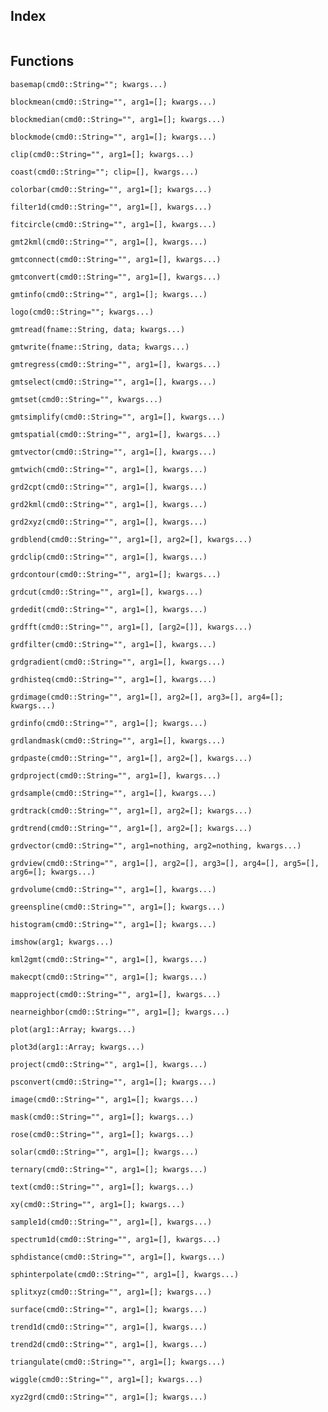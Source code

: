 ## Index

```@index
```

## Functions

```@docs
basemap(cmd0::String=""; kwargs...)
```

```@docs
blockmean(cmd0::String="", arg1=[]; kwargs...)
```

```@docs
blockmedian(cmd0::String="", arg1=[]; kwargs...)
```

```@docs
blockmode(cmd0::String="", arg1=[]; kwargs...)
```

```@docs
clip(cmd0::String="", arg1=[]; kwargs...)
```

```@docs
coast(cmd0::String=""; clip=[], kwargs...)
```

```@docs
colorbar(cmd0::String="", arg1=[]; kwargs...)
```

```@docs
filter1d(cmd0::String="", arg1=[], kwargs...)
```

```@docs
fitcircle(cmd0::String="", arg1=[], kwargs...)
```

```@docs
gmt2kml(cmd0::String="", arg1=[], kwargs...)
```

```@docs
gmtconnect(cmd0::String="", arg1=[], kwargs...)
```

```@docs
gmtconvert(cmd0::String="", arg1=[], kwargs...)
```

```@docs
gmtinfo(cmd0::String="", arg1=[]; kwargs...)
```

```@docs
logo(cmd0::String=""; kwargs...)
```

```@docs
gmtread(fname::String, data; kwargs...)
```

```@docs
gmtwrite(fname::String, data; kwargs...)
```

```@docs
gmtregress(cmd0::String="", arg1=[], kwargs...)
```

```@docs
gmtselect(cmd0::String="", arg1=[], kwargs...)
```

```@docs
gmtset(cmd0::String="", kwargs...)
```

```@docs
gmtsimplify(cmd0::String="", arg1=[], kwargs...)
```

```@docs
gmtspatial(cmd0::String="", arg1=[], kwargs...)
```

```@docs
gmtvector(cmd0::String="", arg1=[], kwargs...)
```

```@docs
gmtwich(cmd0::String="", arg1=[], kwargs...)
```

```@docs
grd2cpt(cmd0::String="", arg1=[], kwargs...)
```

```@docs
grd2kml(cmd0::String="", arg1=[], kwargs...)
```

```@docs
grd2xyz(cmd0::String="", arg1=[], kwargs...)
```

```@docs
grdblend(cmd0::String="", arg1=[], arg2=[], kwargs...)
```

```@docs
grdclip(cmd0::String="", arg1=[], kwargs...)
```

```@docs
grdcontour(cmd0::String="", arg1=[]; kwargs...)
```

```@docs
grdcut(cmd0::String="", arg1=[], kwargs...)
```

```@docs
grdedit(cmd0::String="", arg1=[], kwargs...)
```

```@docs
grdfft(cmd0::String="", arg1=[], [arg2=[]], kwargs...)
```

```@docs
grdfilter(cmd0::String="", arg1=[], kwargs...)
```

```@docs
grdgradient(cmd0::String="", arg1=[], kwargs...)
```

```@docs
grdhisteq(cmd0::String="", arg1=[], kwargs...)
```

```@docs
grdimage(cmd0::String="", arg1=[], arg2=[], arg3=[], arg4=[]; kwargs...)
```

```@docs
grdinfo(cmd0::String="", arg1=[]; kwargs...)
```

```@docs
grdlandmask(cmd0::String="", arg1=[], kwargs...)
```

```@docs
grdpaste(cmd0::String="", arg1=[], arg2=[], kwargs...)
```

```@docs
grdproject(cmd0::String="", arg1=[], kwargs...)
```

```@docs
grdsample(cmd0::String="", arg1=[], kwargs...)
```

```@docs
grdtrack(cmd0::String="", arg1=[], arg2=[]; kwargs...)
```

```@docs
grdtrend(cmd0::String="", arg1=[], arg2=[]; kwargs...)
```

```@docs
grdvector(cmd0::String="", arg1=nothing, arg2=nothing, kwargs...)
```

```@docs
grdview(cmd0::String="", arg1=[], arg2=[], arg3=[], arg4=[], arg5=[], arg6=[]; kwargs...)
```

```@docs
grdvolume(cmd0::String="", arg1=[], kwargs...)
```

```@docs
greenspline(cmd0::String="", arg1=[]; kwargs...)
```

```@docs
histogram(cmd0::String="", arg1=[]; kwargs...)
```

```@docs
imshow(arg1; kwargs...)
```

```@docs
kml2gmt(cmd0::String="", arg1=[], kwargs...)
```

```@docs
makecpt(cmd0::String="", arg1=[]; kwargs...)
```

```@docs
mapproject(cmd0::String="", arg1=[], kwargs...)
```

```@docs
nearneighbor(cmd0::String="", arg1=[]; kwargs...)
```

```@docs
plot(arg1::Array; kwargs...)
```

```@docs
plot3d(arg1::Array; kwargs...)
```

```@docs
project(cmd0::String="", arg1=[], kwargs...)
```

```@docs
psconvert(cmd0::String="", arg1=[]; kwargs...)
```

```@docs
image(cmd0::String="", arg1=[]; kwargs...)
```

```@docs
mask(cmd0::String="", arg1=[]; kwargs...)
```

```@docs
rose(cmd0::String="", arg1=[]; kwargs...)
```

```@docs
solar(cmd0::String="", arg1=[]; kwargs...)
```

```@docs
ternary(cmd0::String="", arg1=[]; kwargs...)
```

```@docs
text(cmd0::String="", arg1=[]; kwargs...)
```

```@docs
xy(cmd0::String="", arg1=[]; kwargs...)
```

```@docs
sample1d(cmd0::String="", arg1=[], kwargs...)
```

```@docs
spectrum1d(cmd0::String="", arg1=[], kwargs...)
```

```@docs
sphdistance(cmd0::String="", arg1=[], kwargs...)
```

```@docs
sphinterpolate(cmd0::String="", arg1=[], kwargs...)
```

```@docs
splitxyz(cmd0::String="", arg1=[]; kwargs...)
```

```@docs
surface(cmd0::String="", arg1=[]; kwargs...)
```

```@docs
trend1d(cmd0::String="", arg1=[], kwargs...)
```

```@docs
trend2d(cmd0::String="", arg1=[], kwargs...)
```

```@docs
triangulate(cmd0::String="", arg1=[]; kwargs...)
```

```@docs
wiggle(cmd0::String="", arg1=[]; kwargs...)
```

```@docs
xyz2grd(cmd0::String="", arg1=[]; kwargs...)
```
